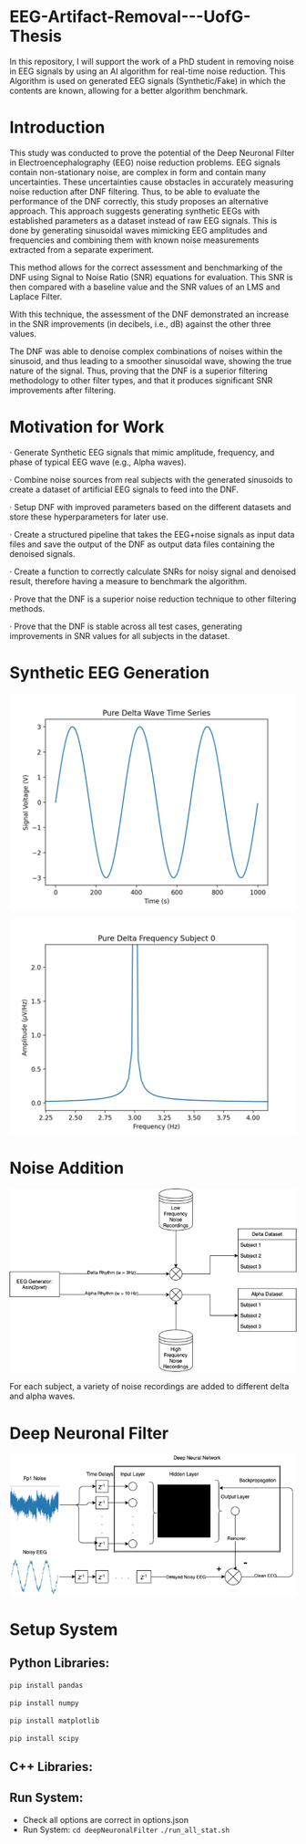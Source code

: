 # EEG-Artifact-Removal---UofG-Thesis
In this repository, I will support the work of a PhD student in removing noise in EEG signals by using an AI algorithm for real-time noise reduction. This Algorithm is used on generated EEG signals (Synthetic/Fake) in which the contents are known, allowing for a better algorithm benchmark.

# Introduction

This study was conducted to prove the potential of the Deep Neuronal Filter in Electroencephalography (EEG) noise reduction problems. EEG signals contain non-stationary noise, are complex in form and contain many uncertainties. These uncertainties cause obstacles in accurately measuring noise reduction after DNF filtering. Thus, to be able to evaluate the performance of the DNF correctly, this study proposes an alternative approach. This approach suggests generating synthetic EEGs with established parameters as a dataset instead of raw EEG signals. This is done by generating sinusoidal waves mimicking EEG amplitudes and frequencies and combining them with known noise measurements extracted from a separate experiment.

 

This method allows for the correct assessment and benchmarking of the DNF using Signal to Noise Ratio (SNR) equations for evaluation. This SNR is then compared with a baseline value and the SNR values of an LMS and Laplace Filter.

With this technique, the assessment of the DNF demonstrated an increase in the SNR improvements (in decibels, i.e., dB) against the other three values.

The DNF was able to denoise complex combinations of noises within the sinusoid, and thus leading to a smoother sinusoidal wave, showing the true nature of the signal. Thus, proving that the DNF is a superior filtering methodology to other filter types, and that it produces significant SNR improvements after filtering.

 

# Motivation for Work

·   Generate Synthetic EEG signals that mimic amplitude, frequency, and phase of typical EEG wave (e.g., Alpha waves).

·   Combine noise sources from real subjects with the generated sinusoids to create a dataset of artificial EEG signals to feed into the DNF.

·   Setup DNF with improved parameters based on the different datasets and store these hyperparameters for later use.

·   Create a structured pipeline that takes the EEG+noise signals as input data files and save the output of the DNF as output data files containing the denoised signals.

·   Create a function to correctly calculate SNRs for noisy signal and denoised result, therefore having a measure to benchmark the algorithm.

·   Prove that the DNF is a superior noise reduction technique to other filtering methods.

·   Prove that the DNF is stable across all test cases, generating improvements in SNR values for all subjects in the dataset.



# Synthetic EEG Generation

![image-20210820171409149](Plots/delta_t.png)

![image-20210820171414790](Plots/delta_fr.png)

# Noise Addition

![image-20210820174059292](Plots/eeg_gen.png)

For each subject, a variety of noise recordings are added to different delta and alpha waves.

# Deep Neuronal Filter

![image-20210820174909398](Plots/dnf_sys_final.png)

# Setup System

## Python Libraries:

`pip install pandas`

`pip install numpy`

`pip install matplotlib`

`pip install scipy`

## C++ Libraries:

## Run System:
* Check all options are correct in options.json
* Run System:
`cd deepNeuronalFilter`
`./run_all_stat.sh`

